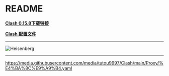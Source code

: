 # README

**[Clash 0.15.8下载链接](https://media.githubusercontent.com/media/tutou9997/Clash/main/application/Clash.for.Windows.Setup.0.15.8.exe "Clash for Windows V0.15.8")**

**[Clash 配置文件][二驴]**

****

![][Heisenberg]

****

[Heisenberg]:/img/Heisenberg.jpg "Heisenberg"
[二驴]:https://raw.githubusercontent.com/tutou9997/Clash/main/Proxy/%E4%BA%8C%E9%A9%B4.yaml "二驴"

https://media.githubusercontent.com/media/tutou9997/Clash/main/Proxy/%E4%BA%8C%E9%A9%B4.yaml

